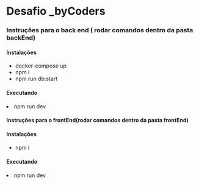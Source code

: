 # Desafio _byCoders

### Instruções para o back end ( rodar comandos dentro da pasta backEnd)

#### Instalações
<ul>
  <li>docker-compose up</li>
  <li>npm i</li>
  <li>npm run db:start </li>
</ul>

#### Executando 
<li>npm run dev</li>


#### Instruções para o frontEnd(rodar comandos dentro da pasta frontEnd)

#### Instalações 
<ul>
  <li>npm i</li>
</ul>

#### Executando 
<li>npm run dev</li>
